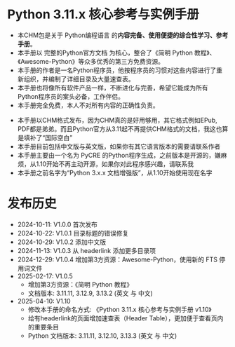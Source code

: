 # Python 3.11.x 核心参考与实例手册

* 本CHM包是关于 Python编程语言 的**内容完备、使用便捷的综合性学习、参考手册**。
* 本手册以 完整的Python官方文档 为核心，整合了《简明 Python 教程》、《Awesome-Python》等众多优秀的第三方免费资源。
* 本手册的作者是一名Python程序员，他按程序员的习惯对这些内容进行了重新组织，并编制了详细目录及大量速查表。
* 本手册也将像所有软件产品一样，不断进化与完善，希望它能成为所有Python程序员的案头必备，工作伴侣。
* 本手册完全免费，本人不对所有内容的正确性负责。
+ 本手册以CHM格式发布，因为CHM真的是好用够用，其它格式例如EPub, PDF都是弟弟。而且Python官方从3.11起不再提供CHM格式的文档，我这也算是填补了“国际空白”
+ 本手册目前包括中文版与英文版，如果你有其它语言版本的需要请联系作者
+ 本手册主要由一个名为 PyCRE 的Python程序生成，之前版本是开源的，嫌麻烦，从1.10开始不再主动开源，如果你对此程序感兴趣，请联系我
+ 本手册之前名字为“Python 3.x.x 文档增强版”，从1.10开始使用现在名字


# 发布历史
* 2024-10-11: V1.0.0 首次发布
* 2024-10-22: V1.0.1 目录标题的错误修复
* 2024-10-29: V1.0.2 添加中文版
* 2024-11-13: V1.0.3 从 headerlink 添加更多目录项  
* 2024-12-29: V1.0.4 增加第3方资源：Awesome-Python，使用新的 FTS 停用词文件
* 2025-02-17: V1.0.5 
    + 增加第3方资源：《简明 Python 教程》
    + 文档版本: 3.11.11, 3.12.9, 3.13.2 (英文 与 中文)
* 2025-04-10: V1.10
    + 修改本手册的命名方式: 《Python 3.11.x 核心参考与实例手册 v1.10》
    + 给有headerlink的页面增加速查表（Header Table），更加便于查看页内的重要条目
    + Python 文档版本: 3.11.11, 3.12.10, 3.13.3 (英文 与 中文)
